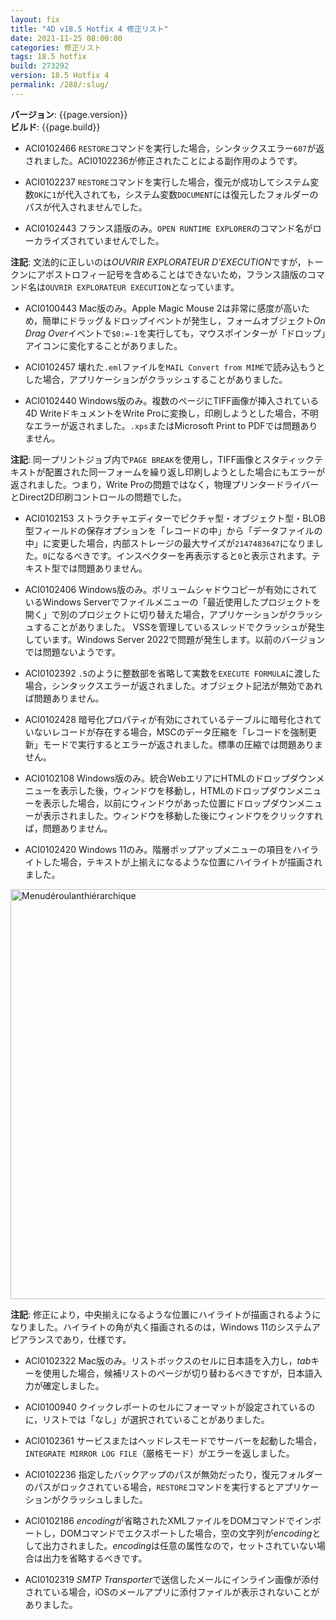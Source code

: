 ```yaml
---
layout: fix
title: "4D v18.5 Hotfix 4 修正リスト"
date: 2021-11-25 08:00:00
categories: 修正リスト
tags: 18.5 hotfix
build: 273292
version: 18.5 Hotfix 4
permalink: /288/:slug/
---
```


**バージョン**: {{page.version}}  
**ビルド**: {{page.build}} 

* ACI0102466 `RESTORE`コマンドを実行した場合，シンタックスエラー`607`が返されました。ACI0102236が修正されたことによる副作用のようです。

* ACI0102237 `RESTORE`コマンドを実行した場合，復元が成功してシステム変数`OK`に`1`が代入されても，システム変数`DOCUMENT`には復元したフォルダーのパスが代入されませんでした。

* ACI0102443 フランス語版のみ。`OPEN RUNTIME EXPLORER`のコマンド名がローカライズされていませんでした。

**注記**: 文法的に正しいのは*OUVRIR EXPLORATEUR D'EXECUTION*ですが，トークンにアポストロフィー記号を含めることはできないため，フランス語版のコマンド名は`OUVRIR EXPLORATEUR EXECUTION`となっています。

* ACI0100443 Mac版のみ。Apple Magic Mouse 2は非常に感度が高いため，簡単にドラッグ＆ドロップイベントが発生し，フォームオブジェクト*On Drag Over*イベントで`$0:=-1`を実行しても，マウスポインターが「ドロップ」アイコンに変化することがありました。
 
* ACI0102457 壊れた`.eml`ファイルを`MAIL Convert from MIME`で読み込もうとした場合，アプリケーションがクラッシュすることがありました。

* ACI0102440 Windows版のみ。複数のページにTIFF画像が挿入されている4D WriteドキュメントをWrite Proに変換し，印刷しようとした場合，不明なエラーが返されました。`.xps`またはMicrosoft Print to PDFでは問題ありません。

**注記**: 同一プリントジョブ内で`PAGE BREAK`を使用し，TIFF画像とスタティックテキストが配置された同一フォームを繰り返し印刷しようとした場合にもエラーが返されました。つまり，Write Proの問題ではなく，物理プリンタードライバーとDirect2D印刷コントロールの問題でした。
 
* ACI0102153 ストラクチャエディターでピクチャ型・オブジェクト型・BLOB型フィールドの保存オプションを「レコードの中」から「データファイルの中」に変更した場合，内部ストレージの最大サイズが`2147483647`になりました。`0`になるべきです。インスペクターを再表示すると`0`と表示されます。テキスト型では問題ありません。

* ACI0102406 Windows版のみ。ボリュームシャドウコピーが有効にされているWindows Serverでファイルメニューの「最近使用したプロジェクトを開く」で別のプロジェクトに切り替えた場合，アプリケーションがクラッシュすることがありました。 VSSを管理しているスレッドでクラッシュが発生しています。Windows Server 2022で問題が発生します。以前のバージョンでは問題ないようです。

* ACI0102392 `.5`のように整数部を省略して実数を`EXECUTE FORMULA`に渡した場合，シンタックスエラーが返されました。オブジェクト記法が無効であれば問題ありません。

* ACI0102428 暗号化プロパティが有効にされているテーブルに暗号化されていないレコードが存在する場合，MSCのデータ圧縮を「レコードを強制更新」モードで実行するとエラーが返されました。標準の圧縮では問題ありません。

* ACI0102108 Windows版のみ。統合WebエリアにHTMLのドロップダウンメニューを表示した後，ウィンドウを移動し，HTMLのドロップダウンメニューを表示した場合，以前にウィンドウがあった位置にドロップダウンメニューが表示されました。ウィンドウを移動した後にウィンドウをクリックすれば，問題ありません。
 
* ACI0102420 Windows 11のみ。階層ポップアップメニューの項目をハイライトした場合，テキストが上揃えになるような位置にハイライトが描画されました。

<img width="656" alt="Menudéroulanthiérarchique" src="https://user-images.githubusercontent.com/10509075/140243016-b51b5eae-4036-4934-8478-2fe8d5bd3553.png">

**注記**: 修正により，中央揃えになるような位置にハイライトが描画されるようになりました。ハイライトの角が丸く描画されるのは，Windows 11のシステムアピアランスであり，仕様です。

* ACI0102322 Mac版のみ。リストボックスのセルに日本語を入力し，*tab*キーを使用した場合，候補リストのページが切り替わるべきですが，日本語入力が確定しました。

* ACI0100940 クイックレポートのセルにフォーマットが設定されているのに，リストでは「なし」が選択されていることがありました。

* ACI0102361 サービスまたはヘッドレスモードでサーバーを起動した場合，`INTEGRATE MIRROR LOG FILE`（厳格モード）がエラーを返しました。

* ACI0102236 指定したバックアップのパスが無効だったり，復元フォルダーのパスがロックされている場合，`RESTORE`コマンドを実行するとアプリケーションがクラッシュしました。

* ACI0102186 *encoding*が省略されたXMLファイルをDOMコマンドでインポートし，DOMコマンドでエクスポートした場合，空の文字列が*encoding*として出力されました。*encoding*は任意の属性なので，セットされていない場合は出力を省略するべきです。
 
* ACI0102319 *SMTP Transporter*で送信したメールにインライン画像が添付されている場合，iOSのメールアプリに添付ファイルが表示されないことがありました。
